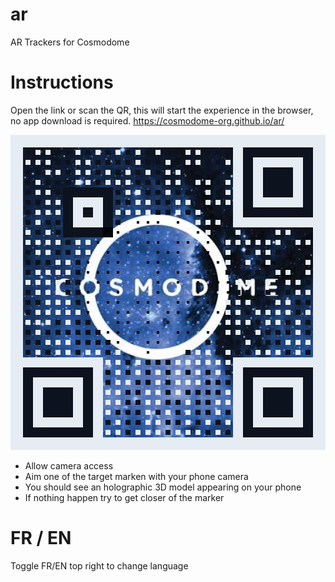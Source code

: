 # ar
 AR Trackers for Cosmodome


# Instructions
Open the link or scan the QR, this will start the experience in the browser, no app download is required.
https://cosmodome-org.github.io/ar/

![image info](./QR.png)

- Allow camera access
- Aim one of the target marken with your phone camera
- You should see an holographic 3D model appearing on your phone
- If nothing happen try to get closer of the marker

# FR / EN
Toggle FR/EN top right to change language
